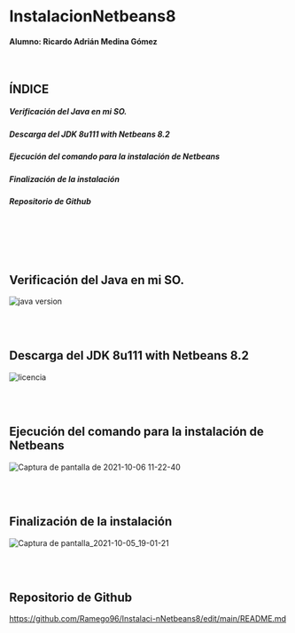 # InstalacionNetbeans8


#### Alumno: Ricardo Adrián Medina Gómez

<br>

## ÍNDICE

##### Verificación del Java en mi SO.
##### Descarga del JDK 8u111 with Netbeans 8.2
##### Ejecución del comando para la instalación de Netbeans
##### Finalización de la instalación
##### Repositorio de Github

<br>
<br>
<br>
<br>

## Verificación del Java en mi SO.

![java version](https://user-images.githubusercontent.com/78496018/136178552-12fe1e3f-b772-4b94-ad34-6f011f8cdfbb.png)

<br>
<br>

## Descarga del JDK 8u111 with Netbeans 8.2

![licencia](https://user-images.githubusercontent.com/78496018/136178613-f08c937f-0370-4697-9e21-115a32a83f86.png)

<br>
<br>

## Ejecución del comando para la instalación de Netbeans

![Captura de pantalla de 2021-10-06 11-22-40](https://user-images.githubusercontent.com/78496018/136186828-d3621dcd-d3b8-4d37-ac4b-ab472d6d73eb.png)


<br>
<br>

## Finalización de la instalación

![Captura de pantalla_2021-10-05_19-01-21](https://user-images.githubusercontent.com/78496018/136178670-3f31abe5-76ee-4b72-982c-6df65caca4da.jpg)

<br>
<br>

## Repositorio de Github

https://github.com/Ramego96/Instalaci-nNetbeans8/edit/main/README.md


